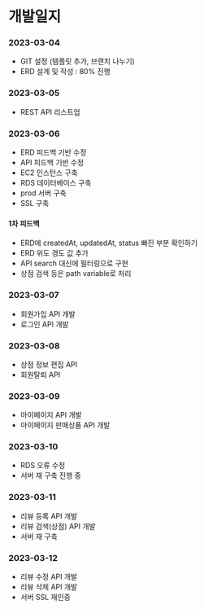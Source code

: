 # 개발일지

### 2023-03-04
- GIT 설정 (템플릿 추가, 브랜치 나누기)
- ERD 설계 및 작성 : 80% 진행

### 2023-03-05
- REST API 리스트업

### 2023-03-06
- ERD 피드백 기반 수정
- API 피드백 기반 수정
- EC2 인스턴스 구축
- RDS 데이터베이스 구축
- prod 서버 구축
- SSL 구축

#### 1차 피드백
- ERD에 createdAt, updatedAt, status 빠진 부분 확인하기
- ERD 위도 경도 값 추가
- API search 대신에 필터링으로 구현
- 상점 검색 등은 path variable로 처리

### 2023-03-07
- 회원가입 API 개발
- 로그인 API 개발

### 2023-03-08
- 상점 정보 편집 API
- 회원탈퇴 API

### 2023-03-09
- 마이페이지 API 개발
- 마이페이지 판매상품 API 개발

### 2023-03-10
- RDS 오류 수정
- 서버 재 구축 진행 중

### 2023-03-11
- 리뷰 등록 API 개발
- 리뷰 검색(상점) API 개발
- 서버 재 구축

### 2023-03-12
- 리뷰 수정 API 개발
- 리뷰 삭제 API 개발
- 서버 SSL 재인증

